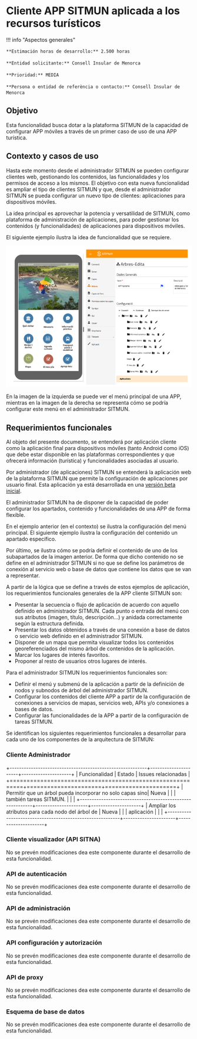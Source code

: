 # Cliente APP SITMUN aplicada a los recursos turísticos

!!! info "Aspectos generales"

    **Estimación horas de desarrollo:** 2.500 horas

    **Entidad solicitante:** Consell Insular de Menorca

    **Prioridad:** MEDIA

    **Persona o entidad de referència o contacto:** Consell Insular de Menorca

## Objetivo

Esta funcionalidad busca dotar a la plataforma SITMUN de la capacidad de configurar APP móviles a través de un primer
caso de uso de una APP turística.

## Contexto y casos de uso

Hasta este momento desde el administrador SITMUN se pueden configurar clientes web, gestionando los contenidos, 
las funcionalidades y los permisos de acceso a los mismos. El objetivo con esta nueva funcionalidad es ampliar el tipo 
de clientes SITMUN y que, desde el administrador SITMUN se pueda configurar un nuevo tipo de clientes: aplicaciones 
para dispositivos móviles.

La idea principal es aprovechar la potencia y versatilidad de SITMUN, como plataforma de administración de aplicaciones,
para poder gestionar los contenidos (y funcionalidades) de aplicaciones para dispositivos móviles.

El siguiente ejemplo ilustra la idea de funcionalidad que se requiere.

![APP-TURISMO-1](app-turismo-1.png)

En la imagen de la izquierda se puede ver el menú principal de una APP, mientras en la imagen de la derecha se 
representa cómo se podría configurar este menú en el administrador SITMUN.

## Requerimientos funcionales

Al objeto del presente documento, se entenderá por aplicación cliente como la aplicación final para dispositivos 
móviles (tanto Android como iOS) que debe estar disponible en las plataformas correspondientes y que ofrecerá
información (turística) y funcionalidades asociadas al usuario.

Por administrador (de aplicaciones) SITMUN se entenderá la aplicación web de la plataforma SITMUN que permite la
configuración de aplicaciones por usuario final. Esta aplicación ya está desarrollada en una
[versión beta inicial](https://github.com/sitmun/sitmun-admin-app).

El administrador SITMUN ha de disponer de la capacidad de poder configurar los apartados, contenido y funcionalidades
de una APP de forma flexible.

En el ejemplo anterior (en el contexto) se ilustra la configuración del menú principal. El siguiente ejemplo ilustra
la configuración del contenido un apartado específico.

Por último, se ilustra cómo se podría definir el contenido de uno de los subapartados de la imagen anterior. 
De forma que dicho contenido no se define en el administrador SITMUN si no que se define los parámetros de conexión al
servicio web o base de datos que contiene los datos que se van a representar.

A partir de la lógica que se define a través de estos ejemplos de aplicación, los requerimientos funcionales generales de la APP cliente SITMUN son:

- Presentar la secuencia o flujo de aplicación de acuerdo con aquello definido en administrador SITMUN. 
  Cada punto o entrada del menú con sus atributos (imagen, título, descripción…) y anidada correctamente según la 
  estructura definida.
- Presentar los datos obtenidos a través de una conexión a base de datos o servicio web definido en el administrador SITMUN.
- Disponer de un mapa que permita visualizar todos los contenidos georeferenciados del mismo árbol de contenidos de la aplicación.
- Marcar los lugares de interés favoritos.
- Proponer al resto de usuarios otros lugares de interés.

Para el administrador SITMUN los requerimientos funcionales son:

- Definir el menú y submenú de la aplicación a partir de la definición de nodos y subnodos de árbol del administrador SITMUN.
- Configurar los contenidos del cliente APP a partir de la configuración de conexiones a servicios de mapas, servicios web, 
  APIs y/o conexiones a bases de datos.
- Configurar las funcionalidades de la APP a partir de la configuración de tareas SITMUN.


Se identifican los siguientes requerimientos funcionales a desarrollar para cada uno de los componentes de la arquitectura de SITMUN:

### Cliente Administrador

+----------------------------------------------------------+----------------------+---------------------+
| Funcionalidad                                            | Estado               | Issues relacionadas |
+==========================================================+======================+=====================+
| Permitir que un árbol pueda incorporar no solo capas sino| Nueva                |                     |
| también tareas SITMUN.                                   |                      |                     |
+----------------------------------------------------------+----------------------+---------------------+
| Ampliar los atributos para cada nodo del árbol de        | Nueva                |                     |
| aplicación                                               |                      |                     |
+----------------------------------------------------------+----------------------+---------------------+

### Cliente visualizador (API SITNA)

No se prevén modificaciones dea este componente durante el desarrollo de esta funcionalidad.

### API de autenticación

No se prevén modificaciones dea este componente durante el desarrollo de esta funcionalidad.

### API de administración

No se prevén modificaciones dea este componente durante el desarrollo de esta funcionalidad.

### API configuración y autorización

No se prevén modificaciones dea este componente durante el desarrollo de esta funcionalidad.

### API de proxy

No se prevén modificaciones dea este componente durante el desarrollo de esta funcionalidad.

### Esquema de base de datos

No se prevén modificaciones dea este componente durante el desarrollo de esta funcionalidad.
